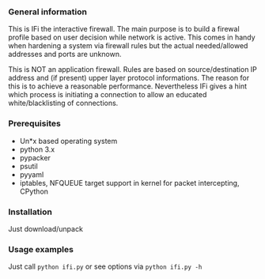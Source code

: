 ### General information
This is IFi the interactive firewall. The main purpose is to build
a firewal profile based on user decision while network is active.
This comes in handy when hardening a system via firewall rules
but the actual needed/allowed addresses and ports are unknown.

This is NOT an application firewall. Rules are based
on source/destination IP address and (if present) upper
layer protocol informations. The reason for this is to achieve
a reasonable performance. Nevertheless IFi gives a hint
which process is initiating a connection to allow an
educated white/blacklisting of connections.

### Prerequisites
- Un*x based operating system
- python 3.x
- pypacker
- psutil
- pyyaml
- iptables, NFQUEUE target support in kernel for packet intercepting, CPython

### Installation
Just download/unpack

### Usage examples
Just call `python ifi.py` or see options via `python ifi.py -h`
